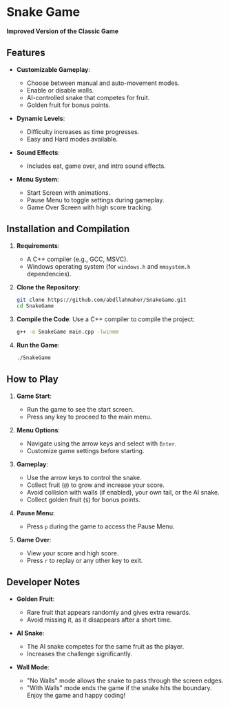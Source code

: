 # Snake Game

 **Improved Version of the Classic Game**

## Features

- **Customizable Gameplay**:
  - Choose between manual and auto-movement modes.
  - Enable or disable walls.
  - AI-controlled snake that competes for fruit.
  - Golden fruit for bonus points.

- **Dynamic Levels**:
  - Difficulty increases as time progresses.
  - Easy and Hard modes available.

- **Sound Effects**:
  - Includes eat, game over, and intro sound effects.

- **Menu System**:
  - Start Screen with animations.
  - Pause Menu to toggle settings during gameplay.
  - Game Over Screen with high score tracking.

## Installation and Compilation

1. **Requirements**:
   - A C++ compiler (e.g., GCC, MSVC).
   - Windows operating system (for `windows.h` and `mmsystem.h` dependencies).

2. **Clone the Repository**:
   ```bash
   git clone https://github.com/abdllahmaher/SnakeGame.git
   cd SnakeGame
   ```

3. **Compile the Code**:
   Use a C++ compiler to compile the project:
   ```bash
   g++ -o SnakeGame main.cpp -lwinmm
   ```

4. **Run the Game**:
   ```bash
   ./SnakeGame
   ```

## How to Play

1. **Game Start**:
   - Run the game to see the start screen.
   - Press any key to proceed to the main menu.

2. **Menu Options**:
   - Navigate using the arrow keys and select with `Enter`.
   - Customize game settings before starting.

3. **Gameplay**:
   - Use the arrow keys to control the snake.
   - Collect fruit (`@`) to grow and increase your score.
   - Avoid collision with walls (if enabled), your own tail, or the AI snake.
   - Collect golden fruit (`$`) for bonus points.

4. **Pause Menu**:
   - Press `p` during the game to access the Pause Menu.

5. **Game Over**:
   - View your score and high score.
   - Press `r` to replay or any other key to exit.

## Developer Notes

- **Golden Fruit**:
  - Rare fruit that appears randomly and gives extra rewards.
  - Avoid missing it, as it disappears after a short time.

- **AI Snake**:
  - The AI snake competes for the same fruit as the player.
  - Increases the challenge significantly.

- **Wall Mode**:
  - "No Walls" mode allows the snake to pass through the screen edges.
  - "With Walls" mode ends the game if the snake hits the boundary.
Enjoy the game and happy coding!
